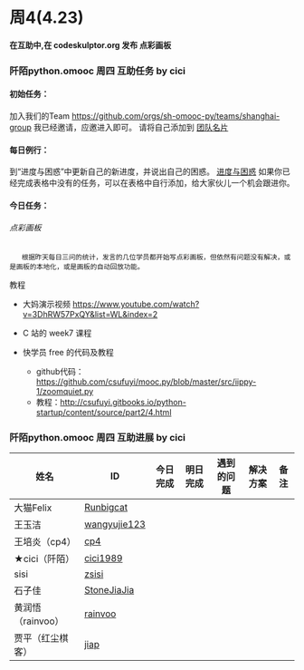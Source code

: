 # 周4(4.23) 
#### 在互助中,在 codeskulptor.org 发布 点彩画板

### 阡陌python.omooc 周四 互助任务 by cici
#### 初始任务：
加入我们的Team  https://github.com/orgs/sh-omooc-py/teams/shanghai-group  我已经邀请，应邀进入即可。
请将自己添加到 [团队名片](https://github.com/sh-omooc-py/shanghai.omooc.py/blob/master/source-sh/begin.md  )


#### 每日例行：
到“进度与困惑”中更新自己的新进度，并说出自己的困惑。 [进度与困惑](https://github.com/sh-omooc-py/shanghai.omooc.py/blob/master/source-sh/week1/0.md  )
如果你已经完成表格中没有的任务，可以在表格中自行添加，给大家伙儿一个机会跟进你。


#### 今日任务：
###### 点彩画板
       根据昨天每日三问的统计，发言的几位学员都开始写点彩画板，但依然有问题没有解决，或是画板的本地化，或是画板的自动回放功能。
       
    
  教程 
     
 * 大妈演示视频 https://www.youtube.com/watch?v=3DhRW57PxQY&list=WL&index=2 
 
 * C 站的 week7 课程
 
 * 快学员 free 的代码及教程
          
    * github代码：https://github.com/csufuyi/mooc.py/blob/master/src/iippy-1/zoomquiet.py
    * 教程：http://csufuyi.gitbooks.io/python-startup/content/source/part2/4.html



### 阡陌python.omooc 周四 互助进展 by cici

姓名 | ID | 今日完成 | 明日完成 | 遇到的问题 |解决方案|备注
---- | ---- | ---- | ---- | ---- |---- | ----
大猫Felix | [Runbigcat](https://github.com/Runbigcat) | 
王玉洁 | [wangyujie123](https://github.com/wangyujie123) | 
王培炎（cp4） | [cp4](https://github.com/cp4) | 
★cici（阡陌） | [cici1989](https://github.com/cici1989) | 
sisi | [zsisi](https://github.com/zsisi) | 
石子佳 | [StoneJiaJia](https://github.com/StoneJiaJia) | 
黄润悟（rainvoo）|[rainvoo](https://github.com/rainvoo) | 
贾平（红尘棋客） | [jiap](https://github.com/jiap) | 